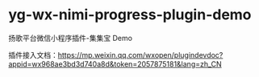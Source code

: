 # yg-wx-nimi-progress-plugin-demo

扬歌平台微信小程序插件-集集宝 Demo

插件接入文档：https://mp.weixin.qq.com/wxopen/plugindevdoc?appid=wx968ae3bd3d740a8d&token=2057875181&lang=zh_CN
